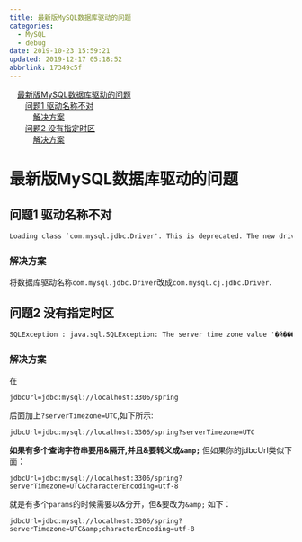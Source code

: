 ```yaml
---
title: 最新版MySQL数据库驱动的问题
categories: 
  - MySQL
  - debug
date: 2019-10-23 15:59:21
updated: 2019-12-17 05:18:52
abbrlink: 17349c5f
---
```

<div id='my_toc'><a href="/blog/17349c5f/#最新版MySQL数据库驱动的问题" class="header_1">最新版MySQL数据库驱动的问题</a>&nbsp;<br><a href="/blog/17349c5f/#问题1-驱动名称不对" class="header_2">问题1 驱动名称不对</a>&nbsp;<br><a href="/blog/17349c5f/#解决方案" class="header_3">解决方案</a>&nbsp;<br><a href="/blog/17349c5f/#问题2-没有指定时区" class="header_2">问题2 没有指定时区</a>&nbsp;<br><a href="/blog/17349c5f/#解决方案" class="header_3">解决方案</a>&nbsp;<br></div>
<style>.header_1{margin-left: 1em;}.header_2{margin-left: 2em;}.header_3{margin-left: 3em;}.header_4{margin-left: 4em;}.header_5{margin-left: 5em;}.header_6{margin-left: 6em;}</style>
<!--more-->
<script>if (navigator.platform.search('arm')==-1){document.getElementById('my_toc').style.display = 'none';}var e,p = document.getElementsByTagName('p');while (p.length>0) {e = p[0];e.parentElement.removeChild(e);}</script>

<!--end-->
# 最新版MySQL数据库驱动的问题 #
## 问题1 驱动名称不对 ##
```cmd
Loading class `com.mysql.jdbc.Driver'. This is deprecated. The new driver class is `com.mysql.cj.jdbc.Driver'. The driver is automatically registered via the SPI and manual loading of the driver class is generally unnecessary.
```
### 解决方案 ###
将数据库驱动名称`com.mysql.jdbc.Driver`改成`com.mysql.cj.jdbc.Driver`.
## 问题2 没有指定时区 ##
```cmd
SQLException : java.sql.SQLException: The server time zone value '�й���׼ʱ��' is unrecognized or represents more than one time zone. You must configure either the server or JDBC driver (via the serverTimezone configuration property) to use a more specifc time zone value if you want to utilize time zone support.
```
### 解决方案 ###
在
```
jdbcUrl=jdbc:mysql://localhost:3306/spring
```
后面加上`?serverTimezone=UTC`,如下所示:
```
jdbcUrl=jdbc:mysql://localhost:3306/spring?serverTimezone=UTC
```
**如果有多个查询字符串要用&隔开,并且&要转义成`&amp;`**
但如果你的jdbcUrl类似下面：
```
jdbcUrl=jdbc:mysql://localhost:3306/spring?serverTimezone=UTC&characterEncoding=utf-8
```
就是有多个`params`的时候需要以&分开，但&要改为`&amp;`  如下：
```
jdbcUrl=jdbc:mysql://localhost:3306/spring?serverTimezone=UTC&amp;characterEncoding=utf-8
```
